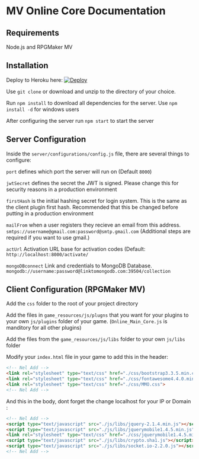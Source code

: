 MV Online Core Documentation
==========================

Requirements
-------------
Node.js and RPGMaker MV

Installation
-------------

Deploy to Heroku here:
[![Deploy](https://www.herokucdn.com/deploy/button.svg)](https://dashboard.heroku.com/new?template=https://github.com/Nelderson/MV_Online/tree/master)

Use `git clone` or download and unzip to the directory of your choice.

Run `npm install` to download all dependencies for the server. Use `npm install -d` for windows users

After configuring the server run `npm start` to start the server


Server Configuration
-------------

Inside the  `server/configurations/config.js` file, there are several things to configure:

`port` defines which port the server will run on (Default `8000`)

`jwtSecret` defines the secret the JWT is signed.  Please change this for security reasons in a production environment

`firstHash` is the initial hashing secret for login system.  This is the same as the client plugin first hash.  Recommended that this be changed before putting in a production environment


`mailFrom` when a user registers they recieve an email from this address.
`smtps://username@gmail.com:password@smtp.gmail.com`  (Additional steps are required if you want to use gmail.)

`actUrl`  Activation URL base for activation codes (Default:` http://localhost:8000/activate/`


`mongoDBconnect` Link and credentials to MongoDB Database. `mongodb://username:password@linktomongodb.com:39504/collection`


Client Configuration (RPGMaker MV)
-------------

Add the `css` folder to the root of your project directory

Add the files in `game_resources/js/plugns` that you want for your plugins to your own `js/plugins` folder of your game. (`Online_Main_Core.js` is manditory for all other plugins)

Add the files from the `game_resources/js/libs` folder to your own `js/libs` folder

Modify your `index.html` file in your game to add this in the header:

```html
<!-- Nel Add -->
<link rel="stylesheet" type="text/css" href="./css/bootstrap3.3.5.min.css" >
<link rel="stylesheet" type="text/css" href="./css/fontawesome4.4.0.min.css" >
<link rel="stylesheet" type="text/css" href="./css/MMO.css">
<!-- Nel Add -->
```

And this in the body, dont forget the change localhost for your IP or Domain :

```html
<!-- Nel Add -->
<script type="text/javascript" src="./js/libs/jquery-2.1.4.min.js"></script>
<script type="text/javascript" src="./js/libs/jquerymobile1.4.5.min.js"></script>
<link rel="stylesheet" type="text/css" href="./css/jquerymobile1.4.5.min.css">
<script type="text/javascript" src="./js/libs/crypto.sha1.js"></script>
<script type="text/javascript" src="./js/libs/socket.io-2.2.0.js"></script>
<!-- Nel Add -->
```
